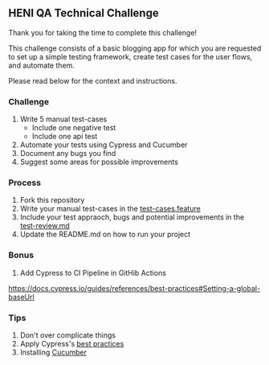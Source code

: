 ## HENI QA Technical Challenge

Thank you for taking the time to complete this challenge!

This challenge consists of a basic blogging app for which you are requested to set up a simple testing framework, create test cases for the user flows, and automate them.

Please read below for the context and instructions.

### Challenge
1. Write 5 manual test-cases
    * Include one negative test
    * Include one api test
2. Automate your tests using Cypress and Cucumber
3. Document any bugs you find 
4. Suggest some areas for possible improvements

### Process
1. Fork this repository
2. Write your manual test-cases in the [test-cases.feature](https://github.com/jhads/QA-Technical-Challenge/blob/master/test-cases.feature)
2. Include your test appraoch, bugs and potential improvements in the [test-review.md](https://github.com/jhads/QA-Technical-Challenge/blob/master/test-review.md)
3. Update the README.md on how to run your project

### Bonus
1. Add Cypress to CI Pipeline in GitHib Actions

https://docs.cypress.io/guides/references/best-practices#Setting-a-global-baseUrl

### Tips
1. Don't over complicate things
2. Apply Cypress's [best practices](https://github.com/jhads/QA-Technical-Challenge/blob/master/test-cases.feature)
3. Installing [Cucumber](https://github.com/jhads/QA-Technical-Challenge/blob/master/test-cases.feature)